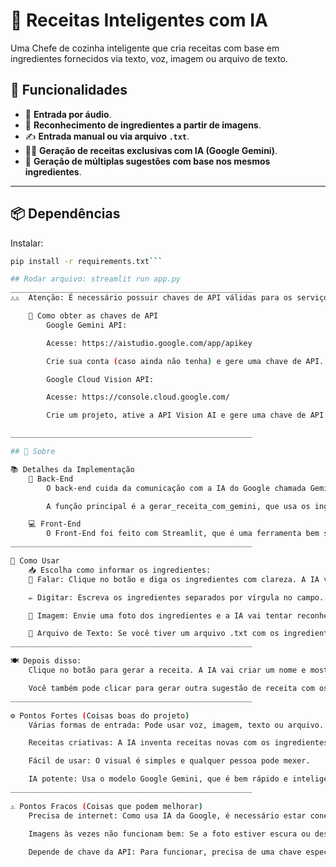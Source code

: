 # 🍳 **Receitas Inteligentes com IA**

Uma Chefe de cozinha inteligente que cria receitas com base em ingredientes fornecidos via texto, voz, imagem ou arquivo de texto.

## 🔧 **Funcionalidades**

- 🎤 **Entrada por áudio**.
- 📸 **Reconhecimento de ingredientes a partir de imagens**.
- ✍️ **Entrada manual ou via arquivo `.txt`**.
- 👨‍🍳 **Geração de receitas exclusivas com IA (Google Gemini)**.
- 🔄 **Geração de múltiplas sugestões com base nos mesmos ingredientes**.

---

## 📦 **Dependências**

Instalar:

```bash
pip install -r requirements.txt```

## Rodar arquivo: streamlit run app.py 
______________________________________________________
⚠️⚠️  Atenção: É necessário possuir chaves de API válidas para os serviços do Google Gemini e Google Cloud Vision.

    🔑 Como obter as chaves de API
        Google Gemini API:

        Acesse: https://aistudio.google.com/app/apikey

        Crie sua conta (caso ainda não tenha) e gere uma chave de API.

        Google Cloud Vision API:

        Acesse: https://console.cloud.google.com/

        Crie um projeto, ative a API Vision AI e gere uma chave de API na aba "Credenciais".

______________________________________________________

## 📖 Sobre

📚 Detalhes da Implementação
    🧠 Back-End
        O back-end cuida da comunicação com a IA do Google chamada Gemini. É lá que está a função que envia os ingredientes para a IA e recebe de volta uma receita completa com nome e modo de preparo.

        A função principal é a gerar_receita_com_gemini, que usa os ingredientes e cria um texto com a receita usando a inteligência artificial.

    💻 Front-End 
        O Front-End foi feito com Streamlit, que é uma ferramenta bem simples para criar sites e interfaces.
______________________________________________________

🚀 Como Usar
    📥 Escolha como informar os ingredientes:
    🎤 Falar: Clique no botão e diga os ingredientes com clareza. A IA vai entender o que foi falado e usar isso.

    ✏️ Digitar: Escreva os ingredientes separados por vírgula no campo.

    📸 Imagem: Envie uma foto dos ingredientes e a IA vai tentar reconhecer o que tem na imagem.

    📄 Arquivo de Texto: Se você tiver um arquivo .txt com os ingredientes, é só enviar.
______________________________________________________

🍽️ Depois disso:
    Clique no botão para gerar a receita. A IA vai criar um nome e mostrar como preparar.

    Você também pode clicar para gerar outra sugestão de receita com os mesmos ingredientes.
______________________________________________________

⚙️ Pontos Fortes (Coisas boas do projeto)
    Várias formas de entrada: Pode usar voz, imagem, texto ou arquivo.

    Receitas criativas: A IA inventa receitas novas com os ingredientes que você tem.

    Fácil de usar: O visual é simples e qualquer pessoa pode mexer.

    IA potente: Usa o modelo Google Gemini, que é bem rápido e inteligente.
______________________________________________________

⚠️ Pontos Fracos (Coisas que podem melhorar)
    Precisa de internet: Como usa IA da Google, é necessário estar conectado.

    Imagens às vezes não funcionam bem: Se a foto estiver escura ou desfocada, a IA pode não reconhecer os ingredientes direito.

    Depende de chave da API: Para funcionar, precisa de uma chave especial da Google. Se essa chave for desativada ou se acabar a cota gratuita, o sistema para de funcionar.

